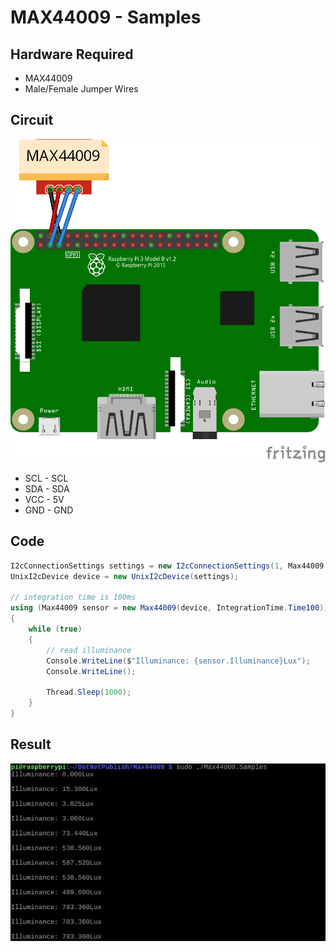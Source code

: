 # MAX44009 - Samples

## Hardware Required
* MAX44009
* Male/Female Jumper Wires

## Circuit
![](MAX44009_circuit_bb.png)

* SCL - SCL
* SDA - SDA
* VCC - 5V
* GND - GND
  
## Code
```C#
I2cConnectionSettings settings = new I2cConnectionSettings(1, Max44009.DefaultI2cAddress);
UnixI2cDevice device = new UnixI2cDevice(settings);

// integration time is 100ms
using (Max44009 sensor = new Max44009(device, IntegrationTime.Time100))
{
    while (true)
    {
        // read illuminance
        Console.WriteLine($"Illuminance: {sensor.Illuminance}Lux");
        Console.WriteLine();

        Thread.Sleep(1000);
    }
}
```

## Result
![](RunningResult.jpg)
